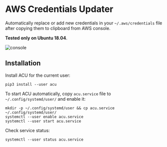 # AWS Credentials Updater

Automatically replace or add new credentials in your `~/.aws/credentials` file 
after copying them to clipboard from AWS console.

**Tested only on Ubuntu 18.04**.

![console](aws_console.png)

## Installation

Install ACU for the current user:
```
pip3 install --user acu
```

To start ACU automatically, copy `acu.service` file to 
`~/.config/systemd/user/` and enable it:
```
mkdir -p ~/.config/systemd/user && cp acu.service ~/.config/systemd/user/
systemctl --user enable acu.service
systemctl --user start acu.service
```

Check service status:
```
systemctl --user status acu.service
```
